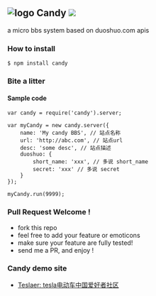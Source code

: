 ![logo](http://ww1.sinaimg.cn/large/61ff0de3gw1e7d9luh49bj201201bdfm.jpg) Candy ![](https://badge.fury.io/js/candy.png)
---

a micro bbs system based on duoshuo.com apis

### How to install

````
$ npm install candy
````

### Bite a litter

#### Sample code

````
var candy = require('candy').server;

var myCandy = new candy.server({
    name: 'My candy BBS', // 站点名称
    url: 'http://abc.com', // 站点url
    desc: 'some desc', // 站点描述
    duoshuo: { 
        short_name: 'xxx', // 多说 short_name
        secret: 'xxx' // 多说 secret
    }
});

myCandy.run(9999);
````

### Pull Request Welcome !

- fork this repo
- feel free to add your feature or emoticons
- make sure your feature are fully tested!
- send me a PR, and enjoy !

### Candy demo site

- [Teslaer: tesla电动车中国爱好者社区](http://teslaer.com)